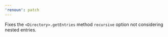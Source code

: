 ```yaml
---
'renoun': patch
---
```


Fixes the `<Directory>.getEntries` method `recursive` option not considering nested entries.
